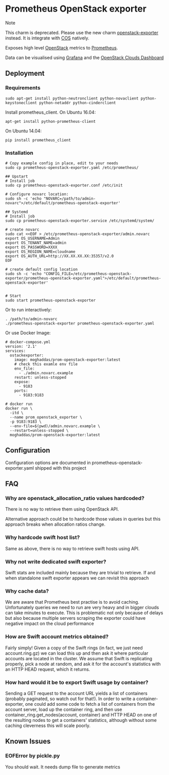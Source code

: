 # Prometheus OpenStack exporter

> [!NOTE]
> This charm is deprecated. Please use the new charm [openstack-exporter](https://charmhub.io/openstack-exporter) instead. It is integrate with [COS](https://charmhub.io/cos-lite) natively.

Exposes high level [OpenStack](http://www.openstack.org/) metrics to [Prometheus](https://prometheus.io/).

Data can be visualised using [Grafana](https://grafana.com/) and the [OpenStack Clouds Dashboard](https://grafana.com/dashboards/7924)

## Deployment

### Requirements

```
sudo apt-get install python-neutronclient python-novaclient python-keystoneclient python-netaddr python-cinderclient
```

Install prometheus_client. On Ubuntu 16.04:
```
apt-get install python-prometheus-client
```

On Ubuntu 14.04:
```
pip install prometheus_client
```

### Installation

```
# Copy example config in place, edit to your needs
sudo cp prometheus-openstack-exporter.yaml /etc/prometheus/

## Upstart
# Install job
sudo cp prometheus-openstack-exporter.conf /etc/init

# Configure novarc location:
sudo sh -c 'echo "NOVARC=/path/to/admin-novarc">/etc/default/prometheus-openstack-exporter'

## Systemd
# Install job
sudo cp prometheus-openstack-exporter.service /etc/systemd/system/

# create novarc
sudo cat <<EOF > /etc/prometheus-openstack-exporter/admin.novarc
export OS_USERNAME=Admin
export OS_TENANT_NAME=admin
export OS_PASSWORD=XXXX
export OS_REGION_NAME=cloudname
export OS_AUTH_URL=http://XX.XX.XX.XX:35357/v2.0
EOF

# create default config location
sudo sh -c 'echo "CONFIG_FILE=/etc/prometheus-openstack-exporter/prometheus-openstack-exporter.yaml">/etc/default/prometheus-openstack-exporter'


# Start
sudo start prometheus-openstack-exporter
```

Or to run interactively:

```
. /path/to/admin-novarc
./prometheus-openstack-exporter prometheus-openstack-exporter.yaml

```

Or use Docker Image:

```
# docker-compose.yml
version: '2.1'
services:
  ostackexporter:
    image: moghaddas/prom-openstack-exporter:latest
    # check this examle env file
    env_file:
      - ./admin.novarc.example
    restart: unless-stopped
    expose:
      - 9183
    ports:
      - 9183:9183

# docker run
docker run \
  -itd \
  --name prom_openstack_exporter \
  -p 9183:9183 \
  --env-file=$(pwd)/admin.novarc.example \
  --restart=unless-stopped \
  moghaddas/prom-openstack-exporter:latest

```

## Configuration

Configuration options are documented in prometheus-openstack-exporter.yaml shipped with this project

## FAQ

### Why are openstack_allocation_ratio values hardcoded?

There is no way to retrieve them using OpenStack API.

Alternative approach could be to hardcode those values in queries but this approach breaks when allocation ratios change.

### Why hardcode swift host list?

Same as above, there is no way to retrieve swift hosts using API.

### Why not write dedicated swift exporter?

Swift stats are included mainly because they are trivial to retrieve. If and when standalone swift exporter appears we can revisit this approach

### Why cache data?

We are aware that Prometheus best practise is to avoid caching. Unfortunately queries we need to run are very heavy and in bigger clouds can take minutes to execute. This is problematic not only because of delays but also because multiple servers scraping the exporter could have negative impact on the cloud performance

### How are Swift account metrics obtained?

Fairly simply!  Given a copy of the Swift rings (in fact, we just need
account.ring.gz) we can load this up and then ask it where particular
accounts are located in the cluster.  We assume that Swift is
replicating properly, pick a node at random, and ask it for the
account's statistics with an HTTP HEAD request, which it returns.

### How hard would it be to export Swift usage by container?

Sending a GET request to the account URL yields a list of containers
(probably paginated, so watch out for that!).  In order to write a
container-exporter, one could add some code to fetch a list of
containers from the account server, load up the container ring, and
then use container_ring.get_nodes(account, container) and HTTP HEAD on
one of the resulting nodes to get a containers' statistics, although
without some caching cleverness this will scale poorly.

## Known Issues
### EOFError by pickle.py

You should wait. It needs dump file to generate metrics
